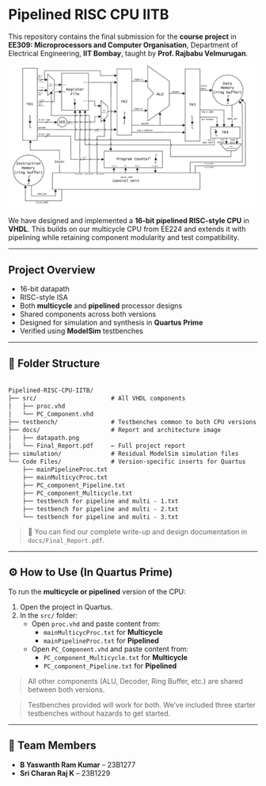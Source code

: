 # Pipelined RISC CPU IITB

This repository contains the final submission for the **course project** in **EE309: Microprocessors and Computer Organisation**, Department of Electrical Engineering, **IIT Bombay**, taught by **Prof. Rajbabu Velmurugan**.

<p align="center">
  <img src="./docs/datapath.png" alt="Pipelined CPU Datapath" width="600"/>
</p>

We have designed and implemented a **16-bit pipelined RISC-style CPU** in **VHDL**. This builds on our multicycle CPU from EE224 and extends it with pipelining while retaining component modularity and test compatibility.

---

##  Project Overview

- 16-bit datapath  
- RISC-style ISA  
- Both **multicycle** and **pipelined** processor designs  
- Shared components across both versions  
- Designed for simulation and synthesis in **Quartus Prime**  
- Verified using **ModelSim** testbenches

---

## 📁 Folder Structure

```

Pipelined-RISC-CPU-IITB/
├── src/                     # All VHDL components
│   ├── proc.vhd
│   └── PC_Component.vhd
├── testbench/               # Testbenches common to both CPU versions
├── docs/                    # Report and architecture image
│   ├── datapath.png
│   └── Final_Report.pdf     ← Full project report
├── simulation/              # Residual ModelSim simulation files
└── Code Files/              # Version-specific inserts for Quartus
    ├── mainPipelineProc.txt
    ├── mainMulticycProc.txt
    ├── PC_component_Pipeline.txt
    ├── PC_component_Multicycle.txt
    ├── testbench for pipeline and multi - 1.txt
    ├── testbench for pipeline and multi - 2.txt
    └── testbench for pipeline and multi - 3.txt

```

> 📄 You can find our complete write-up and design documentation in `docs/Final_Report.pdf`.

---

## ⚙️ How to Use (In Quartus Prime)

To run the **multicycle or pipelined** version of the CPU:

1. Open the project in Quartus.
2. In the `src/` folder:
   - Open `proc.vhd` and paste content from:
     - `mainMulticycProc.txt` for **Multicycle**
     - `mainPipelineProc.txt` for **Pipelined**
   - Open `PC_Component.vhd` and paste content from:
     - `PC_component_Multicycle.txt` for **Multicycle**
     - `PC_component_Pipeline.txt` for **Pipelined**

> All other components (ALU, Decoder, Ring Buffer, etc.) are shared between both versions.  

> Testbenches provided will work for both. We’ve included three starter testbenches without hazards to get started.

---

## 👥 Team Members

- **B Yaswanth Ram Kumar** – 23B1277  
- **Sri Charan Raj K** – 23B1229

